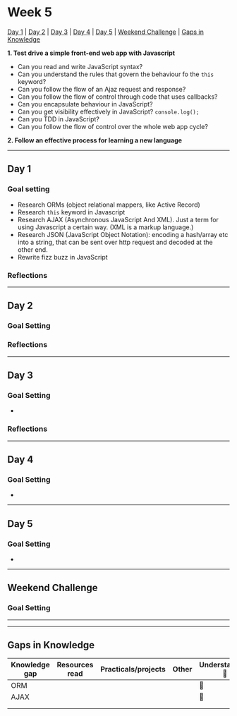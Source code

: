 # Week 5

[Day 1](#day-1) | [Day 2](#day-2) | [Day 3](#day-3) | [Day 4](#day-4) | [Day 5](#day-5) | [Weekend Challenge](#weekend-challenge) | [Gaps in Knowledge](#gaps-in-knowledge) 

**1. Test drive a simple front-end web app with Javascript**
  - Can you read and write JavaScript syntax?
  - Can you understand the rules that govern the behaviour fo the ```this``` keyword?
  - Can you follow the flow of an Ajaz request and response?
  - Can you follow the flow of control through code that uses callbacks?
  - Can you encapsulate behaviour in JavaScript?
  - Can you get visibility effectively in JavaScript?  ```console.log();```
  - Can you TDD in JavaScript?
  - Can you follow the flow of control over the whole web app cycle?
  
**2. Follow an effective process for learning a new language**  

---------

## Day 1

### Goal setting
- Research ORMs (object relational mappers, like Active Record)
- Research ```this``` keyword in Javascript
- Research AJAX (Asynchronous JavaScript And XML). Just a term for using Javascript a certain way. (XML is a markup language.)
- Research JSON (JavaScript Object Notation): encoding a hash/array etc into a string, that can be sent over http request and decoded at the other end.
- Rewrite fizz buzz in JavaScript  

### Reflections

----------

## Day 2

### Goal Setting


### Reflections

----------

## Day 3

### Goal Setting
- 

### Reflections

-----------

## Day 4

### Goal Setting
- 

-----------  

## Day 5

### Goal Setting
- 

-----------

## Weekend Challenge  

### Goal Setting 

  
------------------  
------------------  
  
  ## Gaps in Knowledge
  
| Knowledge gap | Resources read | Practicals/projects | Other | Understanding :vertical_traffic_light: |
| --- | --- | --- | --- | --- |
| ORM | | | | :closed_book: |
| AJAX | | | | :closed_book: |
| | | | | |
| | | | | |
